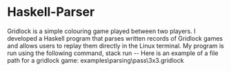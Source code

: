 # Haskell-Parser
Gridlock is a simple colouring game played between two players. I developed a Haskell program that parses written records of Gridlock games and allows users to replay them directly in the Linux terminal.
My program is run using the following command,
stack run -- <filepath>
Here is an example of a file path for a gridlock game: examples\parsing\pass\3x3.gridlock
 
